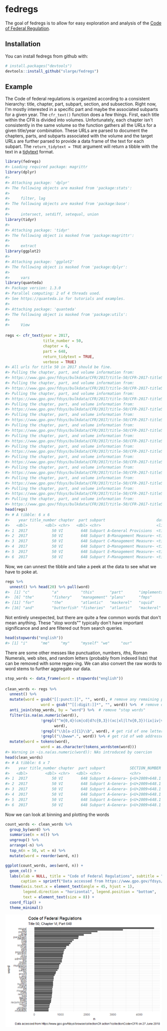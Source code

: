 
<!-- README.md is generated from README.Rmd. Please edit that file -->
fedregs
=======

The goal of fedregs is to allow for easy exploration and analysis of the [Code of Federal Regulation](https://www.gpo.gov/fdsys/browse/collectionCfr.action?selectedYearFrom=2017&go=Go).

Installation
------------

You can install fedregs from github with:

``` r
# install.packages("devtools")
devtools::install_github("slarge/fedregs")
```

Example
-------

The Code of federal regulations is organized according to a consistent hierarchy: title, chapter, part, subpart, section, and subsection. Right now, I'm mostly interested in a specific part and maybe the associated subparts for a given year. The `cfr_text()` function does a few things. First, each title within the CFR is divided into volumes. Unfortunately, each chapter isn't consistently in the same volume so the function gathers all the URLs for a given title/year combination. These URLs are parsed to document the chapters, parts, and subparts associated with the volume and the target URLs are further parsed to provide a data frame of the text for each subpart. The `return_tidytext = TRUE` argument will return a tibble with the text in a [tidytext]() format.

``` r
library(fedregs)
#> Loading required package: magrittr
library(dplyr)
#> 
#> Attaching package: 'dplyr'
#> The following objects are masked from 'package:stats':
#> 
#>     filter, lag
#> The following objects are masked from 'package:base':
#> 
#>     intersect, setdiff, setequal, union
library(tidyr)
#> 
#> Attaching package: 'tidyr'
#> The following object is masked from 'package:magrittr':
#> 
#>     extract
library(ggplot2)
#> 
#> Attaching package: 'ggplot2'
#> The following object is masked from 'package:dplyr':
#> 
#>     vars
library(quanteda)
#> Package version: 1.3.0
#> Parallel computing: 2 of 4 threads used.
#> See https://quanteda.io for tutorials and examples.
#> 
#> Attaching package: 'quanteda'
#> The following object is masked from 'package:utils':
#> 
#>     View

regs <- cfr_text(year = 2017,
                 title_number = 50,
                 chapter = 6,
                 part = 648,
                 return_tidytext = TRUE,
                 verbose = TRUE)
#> All urls for title 50 in 2017 should be fine.
#> Pulling the chapter, part, and volume information from:
#> https://www.gpo.gov/fdsys/bulkdata/CFR/2017/title-50/CFR-2017-title50-vol9.xml.
#> Pulling the chapter, part, and volume information from:
#> https://www.gpo.gov/fdsys/bulkdata/CFR/2017/title-50/CFR-2017-title50-vol8.xml.
#> Pulling the chapter, part, and volume information from:
#> https://www.gpo.gov/fdsys/bulkdata/CFR/2017/title-50/CFR-2017-title50-vol7.xml.
#> Pulling the chapter, part, and volume information from:
#> https://www.gpo.gov/fdsys/bulkdata/CFR/2017/title-50/CFR-2017-title50-vol6.xml.
#> Pulling the chapter, part, and volume information from:
#> https://www.gpo.gov/fdsys/bulkdata/CFR/2017/title-50/CFR-2017-title50-vol5.xml.
#> Pulling the chapter, part, and volume information from:
#> https://www.gpo.gov/fdsys/bulkdata/CFR/2017/title-50/CFR-2017-title50-vol4.xml.
#> Pulling the chapter, part, and volume information from:
#> https://www.gpo.gov/fdsys/bulkdata/CFR/2017/title-50/CFR-2017-title50-vol3.xml.
#> Pulling the chapter, part, and volume information from:
#> https://www.gpo.gov/fdsys/bulkdata/CFR/2017/title-50/CFR-2017-title50-vol2.xml.
#> Pulling the chapter, part, and volume information from:
#> https://www.gpo.gov/fdsys/bulkdata/CFR/2017/title-50/CFR-2017-title50-vol13.xml.
#> Pulling the chapter, part, and volume information from:
#> https://www.gpo.gov/fdsys/bulkdata/CFR/2017/title-50/CFR-2017-title50-vol12.xml.
#> Pulling the chapter, part, and volume information from:
#> https://www.gpo.gov/fdsys/bulkdata/CFR/2017/title-50/CFR-2017-title50-vol11.xml.
#> Pulling the chapter, part, and volume information from:
#> https://www.gpo.gov/fdsys/bulkdata/CFR/2017/title-50/CFR-2017-title50-vol10.xml.
#> Pulling the chapter, part, and volume information from:
#> https://www.gpo.gov/fdsys/bulkdata/CFR/2017/title-50/CFR-2017-title50-vol1.xml.
head(regs)
#> # A tibble: 6 x 6
#>    year title_number chapter  part subpart                       data     
#>   <dbl>        <dbl> <chr>   <dbl> <chr>                         <list>   
#> 1  2017           50 VI        648 Subpart A—General Provisions  <tibble ~
#> 2  2017           50 VI        648 Subpart B—Management Measure~ <tibble ~
#> 3  2017           50 VI        648 Subpart C—Management Measure~ <tibble ~
#> 4  2017           50 VI        648 Subpart D—Management Measure~ <tibble ~
#> 5  2017           50 VI        648 Subpart E—Management Measure~ <tibble ~
#> 6  2017           50 VI        648 Subpart F—Management Measure~ <tibble ~
```

Now, we can unnest the tibble and take a peek at the data to see what we have to poke at.

``` r
regs %>%
  unnest() %>% head(20) %>% pull(word)
#>  [1] "c"          "a"          "this"       "part"       "implements"
#>  [6] "the"        "fishery"    "management" "plans"      "fmps"      
#> [11] "for"        "the"        "atlantic"   "mackerel"   "squid"     
#> [16] "and"        "butterfish" "fisheries"  "atlantic"   "mackerel"
```

Not entirely unexpected, but there are quite a few common words that don't mean anything. These "stop words"" typically don't have important significance and and are filtered out from search queries.

``` r
head(stopwords("english"))
#> [1] "i"      "me"     "my"     "myself" "we"     "our"
```

There are some other messes like punctuation, numbers, *i*ths, Roman Numerals, web sites, and random letters (probably from indexed lists) that can be removed with some regex-ing. We can also convert the raw words to word stems to further aggregate our data.

``` r
stop_words <- data_frame(word = stopwords("english"))

clean_words <- regs %>%
  unnest() %>% 
  mutate(word = gsub("[[:punct:]]", "", word), # remove any remaining punctuation
                word = gsub("^[[:digit:]]*", "", word)) %>%  # remove digits (e.g., 1st, 1881a, 15th, etc)
  anti_join(stop_words, by = "word") %>%  # remove "stop words"
  filter(is.na(as.numeric(word)),
                !grepl("^m{0,4}(cm|cd|d?c{0,3})(xc|xl|l?x{0,3})(ix|iv|v?i{0,3})$",
                      word),
                !grepl("\\b[a-z]{1}\\b", word), # get rid of one letter words
                !grepl("\\bwww*.", word)) %>% # get rid of web addresses
  mutate(word = tokens(word),
                word = as.character(tokens_wordstem(word)))
#> Warning in ~is.na(as.numeric(word)): NAs introduced by coercion
head(clean_words)
#> # A tibble: 6 x 7
#>    year title_number chapter  part subpart           SECTION_NUMBER word  
#>   <dbl>        <dbl> <chr>   <dbl> <chr>             <chr>          <chr> 
#> 1  2017           50 VI        648 Subpart A—Genera~ §<U+2009>648.1        part  
#> 2  2017           50 VI        648 Subpart A—Genera~ §<U+2009>648.1        imple~
#> 3  2017           50 VI        648 Subpart A—Genera~ §<U+2009>648.1        fishe~
#> 4  2017           50 VI        648 Subpart A—Genera~ §<U+2009>648.1        manag 
#> 5  2017           50 VI        648 Subpart A—Genera~ §<U+2009>648.1        plan  
#> 6  2017           50 VI        648 Subpart A—Genera~ §<U+2009>648.1        fmps
```

Now we can look at binning and plotting the words

``` r
count_words <- clean_words %>%
  group_by(word) %>%
  summarise(n = n()) %>%
  ungroup() %>%
  arrange(-n) %>% 
  top_n(n = 50, wt = n) %>% 
  mutate(word = reorder(word, n))
```

``` r
ggplot(count_words, aes(word, n)) +
  geom_col() +
  labs(xlab = NULL, title = "Code of Federal Regulations", subtitle = "Title 50, Chapter VI, Part 648",
       caption = sprintf("Data accessed from https://www.gpo.gov/fdsys/browse/collectionCfr.action?collectionCode=CFR on %s", format(Sys.Date(), "%d %B %Y"))) +
  theme(axis.text.x = element_text(angle = 45, hjust = 1),
        legend.direction = "horizontal", legend.position = "bottom",
        text = element_text(size = 8)) +
  coord_flip() +
  theme_minimal()
```

![](README-plot_words-1.png)
